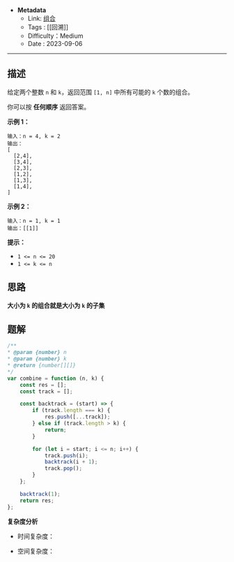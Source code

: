 - **Metadata**
	- Link: [组合](https://leetcode.cn/problems/combinations/description/ "https://leetcode.cn/problems/combinations/description/")
	- Tags : [[回溯]]
	- Difficulty：Medium
	- Date : 2023-09-06
---
## 描述

给定两个整数 `n` 和 `k`，返回范围 `[1, n]` 中所有可能的 `k` 个数的组合。

你可以按 **任何顺序** 返回答案。

**示例 1：**

```
输入：n = 4, k = 2
输出：
[
  [2,4],
  [3,4],
  [2,3],
  [1,2],
  [1,3],
  [1,4],
]
```

**示例 2：**

```
输入：n = 1, k = 1
输出：[[1]]
```

**提示：**

- `1 <= n <= 20`
- `1 <= k <= n`

## 思路

**大小为 `k` 的组合就是大小为 `k` 的子集**

## 题解

```js
/**
* @param {number} n
* @param {number} k
* @return {number[][]}
*/
var combine = function (n, k) {
    const res = [];
    const track = [];

    const backtrack = (start) => {
        if (track.length === k) {
            res.push([...track]);
        } else if (track.length > k) {
            return;
        }

        for (let i = start; i <= n; i++) {
            track.push(i);
            backtrack(i + 1);
            track.pop();
        }
    };

    backtrack(1);
    return res;
};
```

**复杂度分析**

- 时间复杂度：

- 空间复杂度：